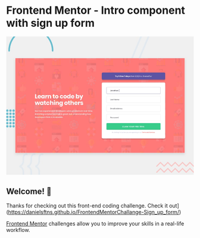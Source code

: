 # Frontend Mentor - Intro component with sign up form

![Design preview for the Intro component with sign up form coding challenge](./design/desktop-preview.jpg)

## Welcome! 👋

Thanks for checking out this front-end coding challenge.
Check it out](https://danielsftns.github.io/FrontendMentorChallange-Sign_up_form/)

[Frontend Mentor](https://www.frontendmentor.io) challenges allow you to improve your skills in a real-life workflow.
